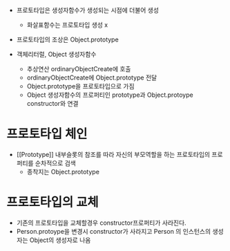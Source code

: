 - 프로토타입은 생성자함수가 생성되는 시점에 더불어 생성

  - 화살표함수는 프로토타입 생성 x

- 프로토타입의 조상은 Object.prototype

- 객체리터럴, Object 생성자함수
  - 추상연산 ordinaryObjectCreate에 호출
  - ordinaryObjectCreate에 Object.prototype 전달
  - Object.prototype을 프로토타입으로 가짐
  - Object 생성자함수의 프로퍼티인 prototype과 Object.protoype constructor와 연결

# 프로토타입 체인

- [[Prototype]] 내부슬롯의 참조를 따라 자신의 부모역할을 하는 프로토타입의 프로퍼티를 순차적으로 검색
  - 종착지는 Object.prototype

# 프로토타입의 교체

- 기존의 프로토타입을 교체할경우 constructor프로퍼티가 사라진다.
- Person.protoype을 변경시 constructor가 사라지고 Person 의 인스턴스의 생성자는 Object의 생성자로 나옴

